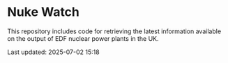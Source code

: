 # Nuke Watch

This repository includes code for retrieving the latest information available on the output of EDF nuclear power plants in the UK.

Last updated: 2025-07-02 15:18